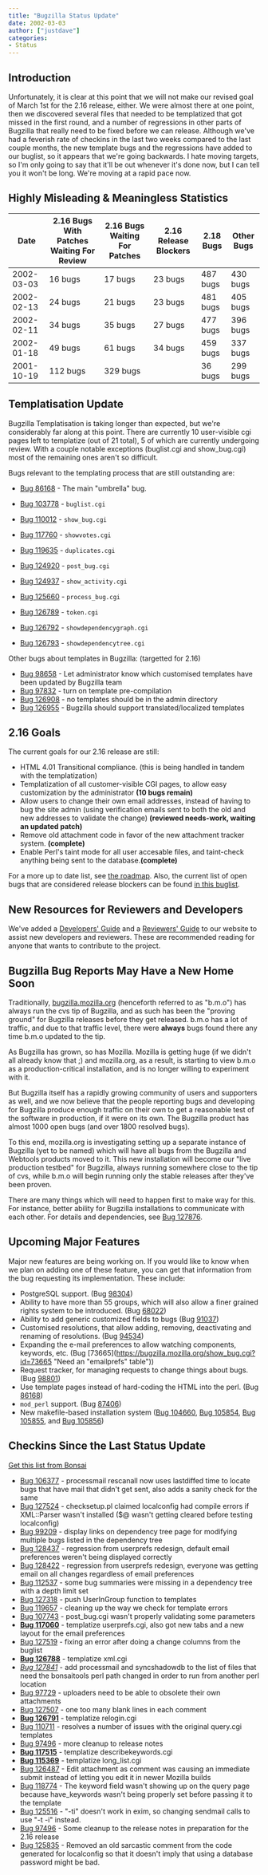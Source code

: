 ```yaml
---
title: "Bugzilla Status Update"
date: 2002-03-03
author: ["justdave"]
categories:
- Status
---
```


## Introduction

Unfortunately, it is clear at this point that we will not make our revised goal of March 1st for the 2.16 release, either. We were almost there at one point, then we discovered several files that needed to be templatized that got missed in the first round, and a number of regressions in other parts of Bugzilla that really need to be fixed before we can release. Although we've had a feverish rate of checkins in the last two weeks compared to the last couple months, the new template bugs and the regressions have added to our buglist, so it appears that we're going backwards. I hate moving targets, so I'm only going to say that it'll be out whenever it's done now, but I can tell you it won't be long. We're moving at a rapid pace now.

## Highly Misleading & Meaningless Statistics

|Date|2.16 Bugs With Patches Waiting For Review|2.16 Bugs Waiting For Patches|2.16 Release Blockers|2.18 Bugs|Other Bugs|
|--- |--- |--- |--- |--- |--- |
|2002-03-03|16 bugs|17 bugs|23 bugs|487 bugs|430 bugs|
|2002-02-13|24 bugs|21 bugs|23 bugs|481 bugs|405 bugs|
|2002-02-11|34 bugs|35 bugs|27 bugs|477 bugs|396 bugs|
|2002-01-18|49 bugs|61 bugs|34 bugs|459 bugs|337 bugs|
|2001-10-19|112 bugs|329 bugs||36 bugs|299 bugs|

## Templatisation Update

Bugzilla Templatisation is taking longer than expected, but we're considerably far along at this point. There are currently 10 user-visible cgi pages left to templatize (out of 21 total), 5 of which are currently undergoing review. With a couple notable exceptions (buglist.cgi and show_bug.cgi) most of the remaining ones aren't so difficult.

Bugs relevant to the templating process that are still outstanding are:

*   [Bug 86168](https://bugzilla.mozilla.org/show_bug.cgi?id=86168 "Bugzilla should use template pages instead of hard-coded HTML") - The main "umbrella" bug.

*   [Bug 103778](https://bugzilla.mozilla.org/show_bug.cgi?id=103778 "templatize buglist.cgi") - `buglist.cgi`
*   [Bug 110012](https://bugzilla.mozilla.org/show_bug.cgi?id=110012 "Spank show_bug.cgi hard - templatize and combine") - `show_bug.cgi`
*   [Bug 117760](https://bugzilla.mozilla.org/show_bug.cgi?id=117760 "Templatise showvotes.cgi and roll in doeditvotes.cgi") - `showvotes.cgi`
*   [Bug 119635](https://bugzilla.mozilla.org/show_bug.cgi?id=119635 "Templatise duplicates.cgi") - `duplicates.cgi`
*   [Bug 124920](https://bugzilla.mozilla.org/show_bug.cgi?id=124920 "Templatise post_bug.cgi") - `post_bug.cgi`
*   [Bug 124937](https://bugzilla.mozilla.org/show_bug.cgi?id=124937 "Templatise show_activity.cgi") - `show_activity.cgi`
*   [Bug 125660](https://bugzilla.mozilla.org/show_bug.cgi?id=125660 "Templatise process_bug.cgi") - `process_bug.cgi`
*   [Bug 126789](https://bugzilla.mozilla.org/show_bug.cgi?id=126789 "Templatise token.cgi") - `token.cgi`
*   [Bug 126792](https://bugzilla.mozilla.org/show_bug.cgi?id=126792 "Templatise showdependencygraph.cgi") - `showdependencygraph.cgi`
*   [Bug 126793](https://bugzilla.mozilla.org/show_bug.cgi?id=126793 "Templatise showdependencytree.cgi") - `showdependencytree.cgi`

Other bugs about templates in Bugzilla: (targetted for 2.16)

*   [Bug 98658](https://bugzilla.mozilla.org/show_bug.cgi?id=98658) - Let administrator know which customised templates have been updated by Bugzilla team
*   [Bug 97832](https://bugzilla.mozilla.org/show_bug.cgi?id=97832) - turn on template pre-compilation
*   [Bug 126908](https://bugzilla.mozilla.org/show_bug.cgi?id=126908) - no templates should be in the admin directory
*   [Bug 126955](https://bugzilla.mozilla.org/show_bug.cgi?id=126955) - Bugzilla should support translated/localized templates

## 2.16 Goals

The current goals for our 2.16 release are still:

*   HTML 4.01 Transitional compliance. (this is being handled in tandem with the templatization)
*   Templatization of all customer-visible CGI pages, to allow easy customization by the administrator **(10 bugs remain)**
*   Allow users to change their own email addresses, instead of having to bug the site admin (using verification emails sent to both the old and new addresses to validate the change) **(reviewed needs-work, waiting an updated patch)**
*   Remove old attachment code in favor of the new attachment tracker system. **(complete)**
*   Enable Perl's taint mode for all user accesable files, and taint-check anything being sent to the database.**(complete)**

For a more up to date list, see [the roadmap](/about/#milestones). Also, the current list of open bugs that are considered release blockers can be found [in this buglist](https://bugzilla.mozilla.org/buglist.cgi?product=Bugzilla&resolution=---&bug_severity=blocker&target_milestone=Bugzilla+2.16).

## New Resources for Reviewers and Developers

We've added a [Developers' Guide](/contributing/developer) and a [Reviewers' Guide](/contributing/reviewer) to our website to assist new developers and reviewers. These are recommended reading for anyone that wants to contribute to the project.

## Bugzilla Bug Reports May Have a New Home Soon

Traditionally, [bugzilla.mozilla.org](https://bugzilla.mozilla.org) (henceforth referred to as "b.m.o") has always run the cvs tip of Bugzilla, and as such has been the "proving ground" for Bugzilla releases before they get released. b.m.o has a lot of traffic, and due to that traffic level, there were **always** bugs found there any time b.m.o updated to the tip.

As Bugzilla has grown, so has Mozilla. Mozilla is getting huge (if we didn't all already know that ;) and mozilla.org, as a result, is starting to view b.m.o as a production-critical installation, and is no longer willing to experiment with it.

But Bugzilla itself has a rapidly growing community of users and supporters as well, and we now believe that the people reporting bugs and developing for Bugzilla produce enough traffic on their own to get a reasonable test of the software in production, if it were on its own. The Bugzilla product has almost 1000 open bugs (and over 1800 resolved bugs).

To this end, mozilla.org is investigating setting up a separate instance of Bugzilla (yet to be named) which will have all bugs from the Bugzilla and Webtools products moved to it. This new installation will become our "live production testbed" for Bugzilla, always running somewhere close to the tip of cvs, while b.m.o will begin running only the stable releases after they've been proven.

There are many things which will need to happen first to make way for this. For instance, better ability for Bugzilla installations to communicate with each other. For details and dependencies, see [Bug 127876](https://bugzilla.mozilla.org/show_bug.cgi?id=127876 "Bugzilla installation for Bugzilla bugs").

## Upcoming Major Features

Major new features are being working on. If you would like to know when we plan on adding one of these feature, you can get that information from the bug requesting its implementation. These include:

*   PostgreSQL support. (Bug [98304](https://bugzilla.mozilla.org/show_bug.cgi?id=98304 "Allow Bugzilla to work with Postgres SQL (PgSQL)"))
*   Ability to have more than 55 groups, which will also allow a finer grained rights system to be introduced. (Bug [68022](https://bugzilla.mozilla.org/show_bug.cgi?id=68022 "Need more than 55 groups"))
*   Ability to add generic customized fields to bugs (Bug [91037](https://bugzilla.mozilla.org/show_bug.cgi?id=91037 "a generic implementation for custom fields"))
*   Customised resolutions, that allow adding, removing, deactivating and renaming of resolutions. (Bug [94534](https://bugzilla.mozilla.org/show_bug.cgi?id=94534 "Customised resolutions."))
*   Expanding the e-mail preferences to allow watching components, keywords, etc. (Bug [73665](https://bugzilla.mozilla.org/show_bug.cgi?id=73665 "Need an "emailprefs" table"))
*   Request tracker, for managing requests to change things about bugs. (Bug [98801](https://bugzilla.mozilla.org/show_bug.cgi?id=98801 "request tracker"))
*   Use template pages instead of hard-coding the HTML into the perl. (Bug [86168](https://bugzilla.mozilla.org/show_bug.cgi?id=86168 "Bugzilla should use template pages instead of hard-coded HTML"))
*   `mod_perl` support. (Bug [87406](https://bugzilla.mozilla.org/show_bug.cgi?id=87406 "Make Bugzilla work with mod_perl (under Apache)"))
*   New makefile-based installation system ([Bug 104660](https://bugzilla.mozilla.org/show_bug.cgi?id=104660), [Bug 105854](https://bugzilla.mozilla.org/show_bug.cgi?id=105854), [Bug 105855](https://bugzilla.mozilla.org/show_bug.cgi?id=105855), and [Bug 105856](https://bugzilla.mozilla.org/show_bug.cgi?id=105856))

## Checkins Since the Last Status Update

[Get this list from Bonsai](http://bonsai.mozilla.org/cvsquery.cgi?treeid=default&module=Bugzilla&branch=HEAD&branchtype=match&dir=&file=&filetype=match&who=&whotype=match&sortby=Date&hours=2&date=explicit&mindate=02%2F14%2F2002&maxdate=3%2F04%2F2002&cvsroot=%2Fcvsroot)

*   [Bug 106377](https://bugzilla.mozilla.org/show_bug.cgi?id=106377) - processmail rescanall now uses lastdiffed time to locate bugs that have mail that didn't get sent, also adds a sanity check for the same
*   [Bug 127524](https://bugzilla.mozilla.org/show_bug.cgi?id=127524) - checksetup.pl claimed localconfig had compile errors if XML::Parser wasn't installed ($@ wasn't getting cleared before testing localconfig)
*   [Bug 99209](https://bugzilla.mozilla.org/show_bug.cgi?id=99209) - display links on dependency tree page for modifying multiple bugs listed in the dependency tree
*   [Bug 128437](https://bugzilla.mozilla.org/show_bug.cgi?id=128437) - regression from userprefs redesign, default email preferences weren't being displayed correctly
*   [Bug 128422](https://bugzilla.mozilla.org/show_bug.cgi?id=128422) - regression from userprefs redesign, everyone was getting email on all changes regardless of email preferences
*   [Bug 112537](https://bugzilla.mozilla.org/show_bug.cgi?id=112537) - some bug summaries were missing in a dependency tree with a depth limit set
*   [Bug 127318](https://bugzilla.mozilla.org/show_bug.cgi?id=127318) - push UserInGroup function to templates
*   [Bug 119657](https://bugzilla.mozilla.org/show_bug.cgi?id=119657) - cleaning up the way we check for template errors
*   [Bug 107743](https://bugzilla.mozilla.org/show_bug.cgi?id=107743) - post_bug.cgi wasn't properly validating some parameters
*   [**Bug 117060**](https://bugzilla.mozilla.org/show_bug.cgi?id=117060) - templatize userprefs.cgi, also got new tabs and a new layout for the email preferences
*   [Bug 127519](https://bugzilla.mozilla.org/show_bug.cgi?id=127519) - fixing an error after doing a change columns from the buglist
*   [**Bug 126788**](https://bugzilla.mozilla.org/show_bug.cgi?id=126788) - templatize xml.cgi
*   [_Bug 127841_](https://bugzilla.mozilla.org/show_bug.cgi?id=127841) - add processmail and syncshadowdb to the list of files that need the bonsaitools perl path changed in order to run from another perl location
*   [Bug 97729](https://bugzilla.mozilla.org/show_bug.cgi?id=97729) - uploaders need to be able to obsolete their own attachments
*   [Bug 127507](https://bugzilla.mozilla.org/show_bug.cgi?id=127507) - one too many blank lines in each comment
*   [**Bug 126791**](https://bugzilla.mozilla.org/show_bug.cgi?id=126791) - templatize relogin.cgi
*   [Bug 110711](https://bugzilla.mozilla.org/show_bug.cgi?id=110711) - resolves a number of issues with the original query.cgi templates
*   [Bug 97496](https://bugzilla.mozilla.org/show_bug.cgi?id=97496) - more cleanup to release notes
*   [**Bug 117515**](https://bugzilla.mozilla.org/show_bug.cgi?id=117515) - templatize describekeywords.cgi
*   [**Bug 115369**](https://bugzilla.mozilla.org/show_bug.cgi?id=115369) - templatize long_list.cgi
*   [Bug 126487](https://bugzilla.mozilla.org/show_bug.cgi?id=126487) - Edit attachment as comment was causing an immediate submit instead of letting you edit it in newer Mozilla builds
*   [Bug 118774](https://bugzilla.mozilla.org/show_bug.cgi?id=118774) - The keyword field wasn't showing up on the query page because have_keywords wasn't being properly set before passing it to the template
*   [Bug 125516](https://bugzilla.mozilla.org/show_bug.cgi?id=125516) - "-ti" doesn't work in exim, so changing sendmail calls to use "-t -i" instead.
*   [Bug 97496](https://bugzilla.mozilla.org/show_bug.cgi?id=97496) - Some cleanup to the release notes in preparation for the 2.16 release
*   [Bug 125835](https://bugzilla.mozilla.org/show_bug.cgi?id=125835) - Removed an old sarcastic comment from the code generated for localconfig so that it doesn't imply that using a database password might be bad.

